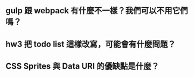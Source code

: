 ## gulp 跟 webpack 有什麼不一樣？我們可以不用它們嗎？


## hw3 把 todo list 這樣改寫，可能會有什麼問題？


## CSS Sprites 與 Data URI 的優缺點是什麼？